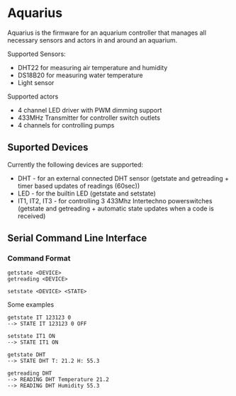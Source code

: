 # Aquarius

Aquarius is the firmware for an aquarium controller that manages all necessary sensors and actors in and around an aquarium.

Supported Sensors:
- DHT22 for measuring air temperature and humidity
- DS18B20 for measuring water temperature
- Light sensor

Supported actors
- 4 channel LED driver with PWM dimming support
- 433MHz Transmitter for controller switch outlets
- 4 channels for controlling pumps


## Suported Devices
Currently the following devices are supported:
- DHT - for an external connected DHT sensor (getstate and getreading + timer based updates of readings (60sec))
- LED - for the builtin LED (getstate and setstate)
- IT1, IT2, IT3 - for controlling 3 433Mhz Intertechno powerswitches (getstate and getreading + automatic state updates when a code is received)


## Serial Command Line Interface
### Command Format
```
getstate <DEVICE>
getreading <DEVICE>

setstate <DEVICE> <STATE>
```

Some examples
```
getstate IT 123123 0
--> STATE IT 123123 0 OFF
```

```
setstate IT1 ON
--> STATE IT1 ON
```

```
getstate DHT
--> STATE DHT T: 21.2 H: 55.3
```

```
getreading DHT
--> READING DHT Temperature 21.2
--> READING DHT Humidity 55.3
```
